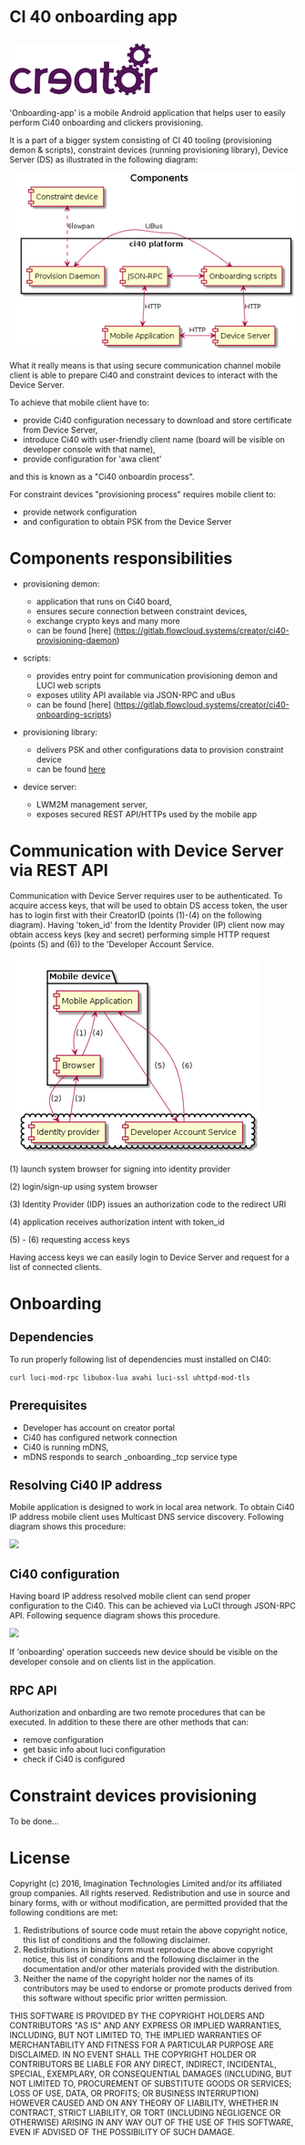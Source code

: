 # CI 40 onboarding app
![](docs/img.png)
---
 'Onboarding-app' is a mobile Android application that helps user to 
 easily perform Ci40 onboarding and clickers provisioning. 
 
 It is a part of a bigger system consisting of CI 40 tooling (provisioning demon & scripts),
 constraint devices (running provisioning library), Device Server (DS)
 as illustrated in the following diagram:
  
 ![](docs/components.png) 
 
 What it really means is that using secure communication channel
 mobile client is able to prepare Ci40 and constraint devices to interact with the Device Server.
 
 To achieve that mobile client have to: 
 
  * provide Ci40 configuration necessary to download and store certificate from Device Server,    
  * introduce Ci40 with user-friendly client name (board will be visible on developer console with that name), 
  * provide configuration for 'awa client'
  
  and this is known as a "Ci40 onboardin process". 
  
  For constraint devices "provisioning process" requires mobile client to:
   
  * provide network configuration
  * and configuration to obtain PSK from the Device Server   
  

# Components responsibilities
 
 * provisioning demon:
    - application that runs on Ci40 board,
    - ensures secure connection between constraint devices,
    - exchange crypto keys and many more
    - can be found [here] (https://gitlab.flowcloud.systems/creator/ci40-provisioning-daemon)
 
 * scripts:
    - provides entry point for communication provisioning demon and LUCI web scripts
    - exposes utility API available via JSON-RPC and uBus
    - can be found [here] (https://gitlab.flowcloud.systems/creator/ci40-onboarding-scripts)
 
 * provisioning library:
    - delivers PSK and other configurations data to provision constraint device 
    - can be found [here](https://gitlab.flowcloud.systems/creator/contiki-provisioning-library) 
 
 * device server:
    - LWM2M management server,
    - exposes secured REST API/HTTPs used by the mobile app  
 
# Communication with Device Server via REST API
 
 Communication with Device Server requires user to be authenticated.
 To acquire access keys, that will be used to obtain DS access token, 
 the user has to login first with their CreatorID (points (1)-(4) on the following diagram).
 Having 'token_id' from the Identity Provider (IP) client now may obtain access keys (key and secret)
 performing simple HTTP request (points (5) and (6)) to the 'Developer Account Service.

![](docs/authorization.png) 

 (1) launch system browser for signing into identity provider
 
 (2) login/sign-up using system browser
 
 (3) Identity Provider (IDP) issues an authorization code to the redirect URI
 
 (4) application receives authorization intent with token_id
 
 (5) - (6) requesting access keys
  
 Having access keys we can easily login to Device Server and request for 
 a list of connected clients.
    
# Onboarding

## Dependencies
  
 To run properly following list of dependencies must installed on CI40:
    
 ```curl luci-mod-rpc libubox-lua avahi luci-ssl uhttpd-mod-tls```
 
## Prerequisites
 - Developer has account on creator portal
 - Ci40 has configured network connection
 - Ci40 is running mDNS, 
 - mDNS responds to search _onboarding._tcp service type

## Resolving Ci40 IP address
 
 Mobile application is designed to work in local area network. To obtain 
 Ci40 IP address mobile client uses Multicast DNS service discovery.
 Following diagram shows this procedure: 
 
 ![](docs/resolve_ip.png) 
 
## Ci40 configuration
  
 Having board IP address resolved mobile client can send proper configuration 
 to the Ci40. This can be achieved via LuCI through JSON-RPC API. 
 Following sequence diagram shows this procedure. 
 
 ![](docs/onboarding.png)
  
 If 'onboarding' operation succeeds new device should be visible on the 
 developer console and on clients list in the application.
 
## RPC API
  Authorization and onbarding are two remote procedures that can be executed.
  In addition to these there are other methods that can:
  - remove configuration
  - get basic info about luci configuration
  - check if Ci40 is configured
  
# Constraint devices provisioning
  
  To be done...
  
# License
 Copyright (c) 2016, Imagination Technologies Limited and/or its affiliated group companies.
 All rights reserved.
 Redistribution and use in source and binary forms, with or without modification, are permitted provided that the
 following conditions are met:
 
 1. Redistributions of source code must retain the above copyright notice, this list of conditions and the
 following disclaimer.
 2. Redistributions in binary form must reproduce the above copyright notice, this list of conditions and the
 following disclaimer in the documentation and/or other materials provided with the distribution.
 3. Neither the name of the copyright holder nor the names of its contributors may be used to endorse or promote
 products derived from this software without specific prior written permission.
 
 THIS SOFTWARE IS PROVIDED BY THE COPYRIGHT HOLDERS AND CONTRIBUTORS "AS IS" AND ANY EXPRESS OR IMPLIED WARRANTIES,
 INCLUDING, BUT NOT LIMITED TO, THE IMPLIED WARRANTIES OF MERCHANTABILITY AND FITNESS FOR A PARTICULAR PURPOSE ARE
 DISCLAIMED. IN NO EVENT SHALL THE COPYRIGHT HOLDER OR CONTRIBUTORS BE LIABLE FOR ANY DIRECT, INDIRECT, INCIDENTAL,
 SPECIAL, EXEMPLARY, OR CONSEQUENTIAL DAMAGES (INCLUDING, BUT NOT LIMITED TO, PROCUREMENT OF SUBSTITUTE GOODS OR
 SERVICES; LOSS OF USE, DATA, OR PROFITS; OR BUSINESS INTERRUPTION) HOWEVER CAUSED AND ON ANY THEORY OF LIABILITY,
 WHETHER IN CONTRACT, STRICT LIABILITY, OR TORT (INCLUDING NEGLIGENCE OR OTHERWISE) ARISING IN ANY WAY OUT OF THE
 USE OF THIS SOFTWARE, EVEN IF ADVISED OF THE POSSIBILITY OF SUCH DAMAGE.
